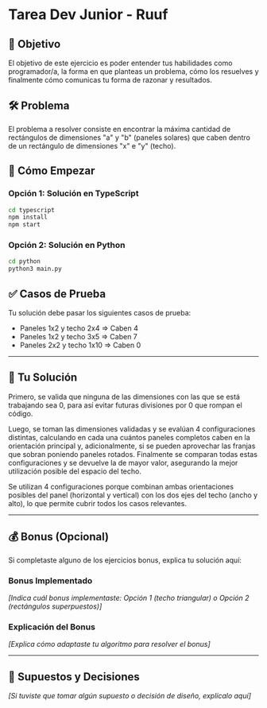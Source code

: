 # Tarea Dev Junior - Ruuf

## 🎯 Objetivo

El objetivo de este ejercicio es poder entender tus habilidades como programador/a, la forma en que planteas un problema, cómo los resuelves y finalmente cómo comunicas tu forma de razonar y resultados.

## 🛠️ Problema

El problema a resolver consiste en encontrar la máxima cantidad de rectángulos de dimensiones "a" y "b" (paneles solares) que caben dentro de un rectángulo de dimensiones "x" e "y" (techo).

## 🚀 Cómo Empezar

### Opción 1: Solución en TypeScript
```bash
cd typescript
npm install
npm start
```

### Opción 2: Solución en Python
```bash
cd python
python3 main.py
```

## ✅ Casos de Prueba

Tu solución debe pasar los siguientes casos de prueba:
- Paneles 1x2 y techo 2x4 ⇒ Caben 4
- Paneles 1x2 y techo 3x5 ⇒ Caben 7
- Paneles 2x2 y techo 1x10 ⇒ Caben 0

---

## 📝 Tu Solución

Primero, se valida que ninguna de las dimensiones con las que se está trabajando sea 0, para así evitar futuras divisiones por 0 que rompan el código. 

Luego, se toman las dimensiones validadas y se evalúan 4 configuraciones distintas, calculando en cada una cuántos paneles completos caben en la orientación principal y,  adicionalmente, si se pueden aprovechar las franjas que sobran poniendo paneles rotados. Finalmente se comparan todas estas configuraciones y se devuelve la de mayor valor, asegurando la mejor utilización posible del espacio del techo. 

Se utilizan 4 configuraciones porque combinan ambas orientaciones posibles del panel (horizontal y vertical) con los dos ejes del techo (ancho y alto), lo que permite cubrir todos los casos relevantes. 

---

## 💰 Bonus (Opcional)

Si completaste alguno de los ejercicios bonus, explica tu solución aquí:

### Bonus Implementado
*[Indica cuál bonus implementaste: Opción 1 (techo triangular) o Opción 2 (rectángulos superpuestos)]*




### Explicación del Bonus
*[Explica cómo adaptaste tu algoritmo para resolver el bonus]*




---

## 🤔 Supuestos y Decisiones

*[Si tuviste que tomar algún supuesto o decisión de diseño, explícalo aquí]*

